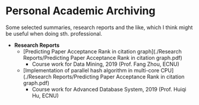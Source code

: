 # Personal Academic Archiving

Some selected summaries, research reports and the like, which I think might be useful when doing sth. professional.

* **Research Reports**
  * [Predicting Paper Acceptance Rank in citation graph](./Research Reports/Predicting Paper Acceptance Rank in citation graph.pdf)
    * Course work for Data Mining, 2019 (Prof. Fang Zhou, ECNU)
  * [Implementation of parallel hash algorithm in multi-core CPU](./Research Reports/Predicting Paper Acceptance Rank in citation graph.pdf)
    * Course work for Advanced Database System, 2019 (Prof. Huiqi Hu, ECNU)